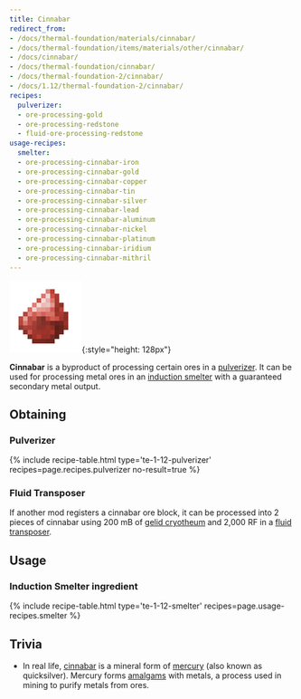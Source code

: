 ```yaml
---
title: Cinnabar
redirect_from:
- /docs/thermal-foundation/materials/cinnabar/
- /docs/thermal-foundation/items/materials/other/cinnabar/
- /docs/cinnabar/
- /docs/thermal-foundation/cinnabar/
- /docs/thermal-foundation-2/cinnabar/
- /docs/1.12/thermal-foundation-2/cinnabar/
recipes:
  pulverizer:
  - ore-processing-gold
  - ore-processing-redstone
  - fluid-ore-processing-redstone
usage-recipes:
  smelter:
  - ore-processing-cinnabar-iron
  - ore-processing-cinnabar-gold
  - ore-processing-cinnabar-copper
  - ore-processing-cinnabar-tin
  - ore-processing-cinnabar-silver
  - ore-processing-cinnabar-lead
  - ore-processing-cinnabar-aluminum
  - ore-processing-cinnabar-nickel
  - ore-processing-cinnabar-platinum
  - ore-processing-cinnabar-iridium
  - ore-processing-cinnabar-mithril
---
```


![Cinnabar](/assets/images/thermal-foundation-2/cinnabar.png){:style="height: 128px"}


**Cinnabar** is a byproduct of processing certain ores in a
[pulverizer](../../thermal-expansion/pulverizer/). It can be used for processing metal ores in an
[induction smelter](../../thermal-expansion/induction-smelter/) with a guaranteed secondary metal
output.


Obtaining
---------

### Pulverizer
{% include recipe-table.html type='te-1-12-pulverizer' recipes=page.recipes.pulverizer no-result=true %}

### Fluid Transposer
If another mod registers a cinnabar ore block, it can be processed into 2 pieces
of cinnabar using 200 mB of [gelid cryotheum](../gelid-cryotheum/) and 2,000
RF in a [fluid transposer](../../thermal-expansion/fluid-transposer/).


Usage
-----

### Induction Smelter ingredient
{% include recipe-table.html type='te-1-12-smelter' recipes=page.usage-recipes.smelter %}


Trivia
------

* In real life, [cinnabar](https://en.wikipedia.org/wiki/Cinnabar) is a mineral
  form of [mercury](https://en.wikipedia.org/wiki/Mercury) (also known as
  quicksilver). Mercury forms
  [amalgams](https://en.wikipedia.org/wiki/Amalgam_(chemistry)) with metals, a
  process used in mining to purify metals from ores.
